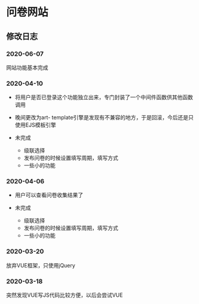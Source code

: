 # 问卷网站

## 修改日志

### 2020-06-07

网站功能基本完成

### 2020-04-10

- 将用户是否已登录这个功能独立出来，专门封装了一个中间件函数供其他函数调用

- 晚间更改为art- template引擎是发现有不兼容的地方，于是回滚，今后还是只使用EJS模板引擎

- 未完成
	+ 级联选择
	+ 发布问卷的时候设置填写周期，填写方式
	+ 一些小的功能

### 2020-04-06

- 用户可以查看问卷收集结果了

- 未完成
	+ 级联选择
	+ 发布问卷的时候设置填写周期，填写方式
	+ 一些小的功能
	

### 2020-03-20

放弃VUE框架，只使用jQuery

### 2020-03-18

突然发现VUE写JS代码比较方便，以后会尝试VUE
